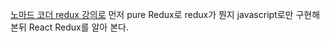 [노마드 코더 redux 강의로](https://nomadcoders.co/redux-for-beginners/lobby)
먼저 pure Redux로 redux가 뭔지 javascript로만 구현해본뒤 React Redux를 알아 본다.